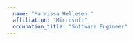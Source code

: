 ```yaml
---
  name: "Marrissa Hellesen "
  affiliation: "Microsoft"
  occupation_title: "Software Engineer"
---
```

